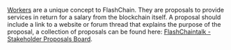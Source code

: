 [Workers](introduction/workers) are a unique concept to FlashChain. They are proposals to provide services in return for a salary from the blockchain itself. A proposal should include a link to a website or forum thread that explains the purpose of the proposal, a collection of proposals can be found here: [FlashChaintalk - Stakeholder Proposals Board](https://flashchaintalk.org/index.php/board,75.0.html).

